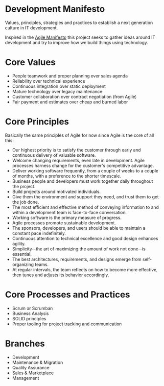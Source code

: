 # Development Manifesto
Values, principles, strategies and practices to establish a next generation culture in IT development.

Inspired in the [Agile Manifesto](http://agilemanifesto.org) this project seeks to gather ideas around IT development and try to improve how we build things using technology.

# Core Values

* People teamwork and proper planning over sales agenda
* Reliability over technical experience
* Continuous integration over static deployment
* Mature technology over legacy maintenance
* Customer collaboration over contract negotiation (from Agile)
* Fair payment and estimates over cheap and burned labor

# Core Principles

Basically the same principles of Agile for now since Agile is the core of all this:

* Our highest priority is to satisfy the customer through early and continuous delivery of valuable software. 
* Welcome changing requirements, even late in development. Agile processes harness change for the customer's competitive advantage. 
* Deliver working software frequently, from a couple of weeks to a couple of months, with a preference to the shorter timescale. 
* Business people and developers must work together daily throughout the project. 
* Build projects around motivated individuals. 
* Give them the environment and support they need, and trust them to get the job done. 
* The most efficient and effective method of conveying information to and within a development team is face-to-face conversation. 
* Working software is the primary measure of progress. 
* Agile processes promote sustainable development. 
* The sponsors, developers, and users should be able to maintain a constant pace indefinitely. 
* Continuous attention to technical excellence and good design enhances agility. 
* Simplicity--the art of maximizing the amount of work not done--is essential. 
* The best architectures, requirements, and designs emerge from self-organizing teams. 
* At regular intervals, the team reflects on how to become more effective, then tunes and adjusts its behavior accordingly. 

# Core Processes and Practices

* Scrum or Scrumban
* Business Analysis
* SOLID principles
* Proper tooling for project tracking and communication

# Branches

* Development
* Maintenance & Migration
* Quality Assurance
* Sales & Marketplace
* Management
